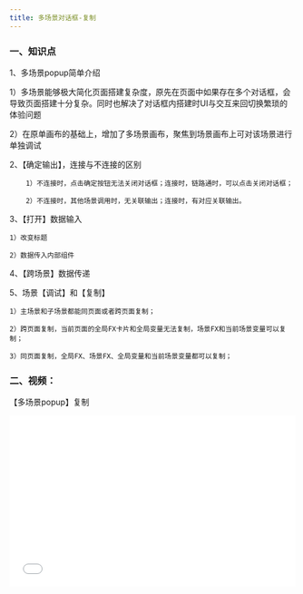 ```yaml
---
title: 多场景对话框-复制
---
```


### 一、知识点

1、多场景popup简单介绍

1）多场景能够极大简化页面搭建复杂度，原先在页面中如果存在多个对话框，会导致页面搭建十分复杂。同时也解决了对话框内搭建时UI与交互来回切换繁琐的体验问题

2）在原单画布的基础上，增加了多场景画布，聚焦到场景画布上可对该场景进行单独调试

2、【确定输出】，连接与不连接的区别

    	1）不连接时，点击确定按钮无法关闭对话框；连接时，链路通时，可以点击关闭对话框；

    	2）不连接时，其他场景调用时，无关联输出；连接时，有对应关联输出。

3、【打开】数据输入

 	1）改变标题

	2）数据传入内部组件

4、【跨场景】数据传递

5、场景【调试】和【复制】

	1）主场景和子场景都能同页面或者跨页面复制；

	2）跨页面复制，当前页面的全局FX卡片和全局变量无法复制，场景FX和当前场景变量可以复制；

	3）同页面复制，全局FX、场景FX、全局变量和当前场景变量都可以复制；


### 二、视频：

【多场景popup】复制

<div style="position: relative; padding: 30% 45%;">
<iframe style="position: absolute; width: 100%; height: 100%; left: 0; top: 0;" src="//player.bilibili.com/player.html?aid=1852793329&bvid=BV1zp421y7an&cid=1499569765&p=1&autoplay=0" frameborder="no" scrolling="no"></iframe>
</div> 

